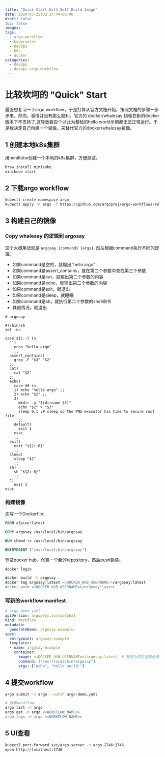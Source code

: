 ```yaml
---
title: "Quick Start With Self Build Image"
date: 2024-05-25T02:17:44+08:00
draft: false
toc: false
images:
tags:
  - argo-workflow
  - kubernetes
  - devops
  - k8s
  - docker
categories:
  - devops
  - devops-argo-workflow
---
```


# 比较坎坷的 "Quick" Start

最近想复习一下argo workflow，于是打算从官方文档开始，按照文档的步骤一步步来。然而，事情并没有那么顺利。官方的 docker/whalesay 镜像在新的docker版本下不支持了,这导致数百个以此为基础的hello world示例都无法正常运行。于是我决定自己构建一个镜像，来替代官方的docker/whalesay镜像。

## 1 创建本地k8s集群

用miniKube创建一个本地的k8s集群，方便测试。

```sh
brew install minikube
minikube start
```
## 2 下载argo workflow

```sh
kubectl create namespace argo
kubectl apply -n argo -f https://github.com/argoproj/argo-workflows/releases/download/v<<ARGO_WORKFLOWS_VERSION>>/quick-start-minimal.yaml
```

## 3 构建自己的镜像

### Copy whalesay 的逻辑到 argosay
这个大概用法就是 `argosay [command] [args]`, 然后根据command执行不同的逻辑。
- 如果command是空的，就输出"hello argo"
- 如果command是assert_contains，就在第二个参数中查找第三个参数
- 如果command是cat，就输出第二个参数的内容
- 如果command是echo，就输出第二个参数的内容
- 如果command是exit，就退出
- 如果command是sleep，就睡眠
- 如果command是sh，就执行第二个参数的shell命令
- 其他情况，就退出

```shell
# argosay

#!/bin/sh
set -eu

case ${1:-} in
  '')
    echo "hello argo"
    ;;
  assert_contains)
    grep -F "$3" "$2"
  ;;
  cat)
    cat "$2"
  ;;
  echo)
    case $# in
    1) echo "hello argo" ;;
    2) echo "$2" ;;
    3)
      mkdir -p "$(dirname $3)"
      echo "$2" > "$3"
      sleep 0.1 ;# sleep so the PNS executor has time to secure root file
      ;;
    default)
      exit 1
    esac
    ;;
  exit)
    exit "${2:-0}"
    ;;
  sleep)
    sleep "$2"
    ;;
  sh)
    sh "${2:-0}"
    ;;
  *)
    exit 1
esac
```
### 构建镜像

先写一个Dockerfile:

```DOCKERFILE
FROM alpine:latest

COPY argosay /usr/local/bin/argosay

RUN chmod +x /usr/local/bin/argosay

ENTRYPOINT ["/usr/local/bin/argosay"]
```

登录docker hub，创建一个新的repository，然后push镜像。

```sh
docker login

docker build -t argosay .
docker tag argosay:latest <<DOCKER_HUB_USERNAME>>/argosay:latest
docker push <<DOCKER_HUB_USERNAME>>/argosay:latest
```

### 写新的workflow manifest

```yaml
# argo-demo.yaml
apiVersion: argoproj.io/v1alpha1
kind: Workflow
metadata:
  generateName: argosay-example-
spec:
  entrypoint: argosay-example
  templates:
  - name: argosay-example
    container:
      image: <<DOCKER_HUB_USERNAME>>/argosay:latest  # 替换为您在远程仓库中的镜像路径
      command: ["/usr/local/bin/argosay"]
      args: ["echo", "hello world!"]
```

## 4 提交workflow

```sh
argo submit -n argo --watch argo-demo.yaml

# 查看workflow
argo list -n argo
argo get -n argo <<WORKFLOW_NAME>>
argo logs -n argo <<WORKFLOW_NAME>>
```

## 5 UI查看

```sh
kubectl port-forward svc/argo-server -n argo 2746:2746
open http://localhost:2746
```



